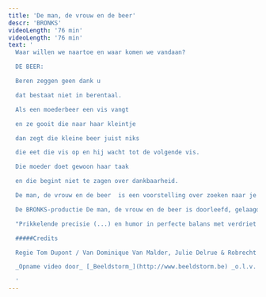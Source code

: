 ```yaml
---
title: 'De man, de vrouw en de beer'
descr: 'BRONKS'
videoLength: '76 min'
videoLength: '76 min'
text: '
  Waar willen we naartoe en waar komen we vandaan?

  DE BEER:

  Beren zeggen geen dank u

  dat bestaat niet in berentaal.

  Als een moederbeer een vis vangt

  en ze gooit die naar haar kleintje

  dan zegt die kleine beer juist niks

  die eet die vis op en hij wacht tot de volgende vis.

  Die moeder doet gewoon haar taak

  en die begint niet te zagen over dankbaarheid.

  De man, de vrouw en de beer  is een voorstelling over zoeken naar je thuis en je weg vinden in het leven. Over liefhebben en loslaten. Over kinderen en hun ouders. En bloed dat kruipt waar het niet kan gaan. Het werk van Tom Dupont balanceert vaak tussen humor en verdriet. De absolute topcast doet De man, de vrouw en de beer sowieso onder je huid kruipen, zelfs al heb je een berenvel.“

  De BRONKS-productie De man, de vrouw en de beer is doorleefd, gelaagd, en dus geslaagd jeugdtheater.” – BRUZZ

  "Prikkelende precisie (...) en humor in perfecte balans met verdriet en teleurstelling, maken van deze voorstelling iets waar iedereen iets van kan leren, (...)." - Het Nieuwsblad

  #####Credits

  Regie Tom Dupont / Van Dominique Van Malder, Julie Delrue & Robrecht Vanden Thoren / Spel Wouter Bruneel, Julie Delrue & Robrecht Vanden Thoren / Coach Zouzou Ben Chikha / Danscoach Haider Al Timimi  Vormgeving Jan De Brabander / Kostuums Valerie Leroy / Met de steun van Vlaams Fonds voor de Letteren

  _Opname video door_ [_Beeldstorm_](http://www.beeldstorm.be) _o.l.v. Jan Bosteels_  

  ‍'
---
```

